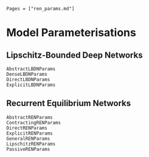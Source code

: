 ```@index
Pages = ["ren_params.md"]
```

# Model Parameterisations

## Lipschitz-Bounded Deep Networks

```@docs
AbstractLBDNParams
DenseLBDNParams
DirectLBDNParams
ExplicitLBDNParams
```

## Recurrent Equilibrium Networks

```@docs
AbstractRENParams
ContractingRENParams
DirectRENParams
ExplicitRENParams
GeneralRENParams
LipschitzRENParams
PassiveRENParams
```